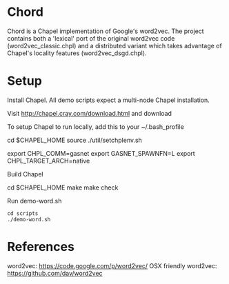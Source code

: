 # Chord

Chord is a Chapel implementation of Google's word2vec.  The project contains
both a 'lexical' port of the original word2vec code (word2vec_classic.chpl) and
a distributed variant which takes advantage of Chapel's locality features (word2vec_dsgd.chpl).

Setup
=====

Install Chapel.  All demo scripts expect a multi-node Chapel installation.

Visit http://chapel.cray.com/download.html and download

To setup Chapel to run locally, add this to your ~/.bash_profile

  cd $CHAPEL_HOME
  source ./util/setchplenv.sh

  export CHPL_COMM=gasnet
  export GASNET_SPAWNFN=L
  export CHPL_TARGET_ARCH=native

Build Chapel

  cd $CHAPEL_HOME
  make
  make check

Run demo-word.sh

    cd scripts
    ./demo-word.sh

References
==========

word2vec: https://code.google.com/p/word2vec/
OSX friendly word2vec: https://github.com/dav/word2vec

